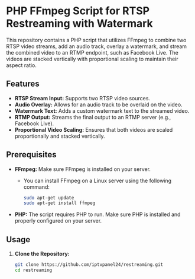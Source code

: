 # PHP FFmpeg Script for RTSP Restreaming with Watermark

This repository contains a PHP script that utilizes FFmpeg to combine two RTSP video streams, add an audio track, overlay a watermark, and stream the combined video to an RTMP endpoint, such as Facebook Live. The videos are stacked vertically with proportional scaling to maintain their aspect ratio.

## Features

- **RTSP Stream Input:** Supports two RTSP video sources.
- **Audio Overlay:** Allows for an audio track to be overlaid on the video.
- **Watermark Text:** Adds a custom watermark text to the streamed video.
- **RTMP Output:** Streams the final output to an RTMP server (e.g., Facebook Live).
- **Proportional Video Scaling:** Ensures that both videos are scaled proportionally and stacked vertically.

## Prerequisites

- **FFmpeg:** Make sure FFmpeg is installed on your server.
  - You can install FFmpeg on a Linux server using the following command:
    ```bash
    sudo apt-get update
    sudo apt-get install ffmpeg
    ```

- **PHP:** The script requires PHP to run. Make sure PHP is installed and properly configured on your server.

## Usage

1. **Clone the Repository:**
   ```bash
   git clone https://github.com/iptvpanel24/restreaming.git
   cd restreaming
